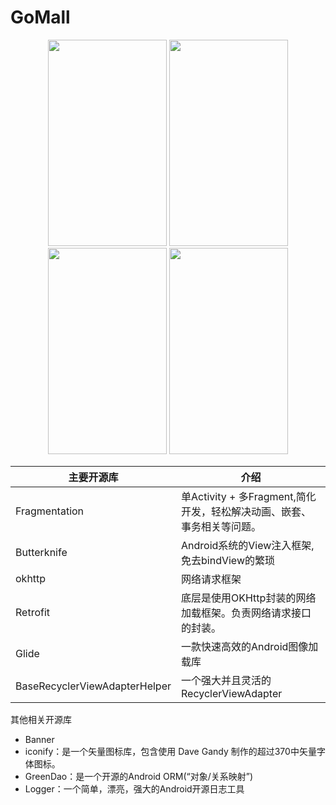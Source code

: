 # GoMall
<div align="center">
<img src="https://github.com/cllh1999/GoMall/blob/master/screenshot/device-2019-08-17-144731.png" height="330" width="190" >

<img src="https://github.com/cllh1999/GoMall/blob/master/screenshot/device-2019-08-17-144843.png" height="330" width="190" >

<img src="https://github.com/cllh1999/GoMall/blob/master/screenshot/device-2019-08-17-145420.png" height="330" width="190" >

<img src="https://github.com/cllh1999/GoMall/blob/master/screenshot/device-2019-08-17-155315.png" height="330" width="190" >

</div>


|主要开源库 | 介绍 |
|--|--|
|Fragmentation |单Activity + 多Fragment,简化开发，轻松解决动画、嵌套、事务相关等问题。 |
|Butterknife  | Android系统的View注入框架,免去bindView的繁琐 |
|okhttp  | 网络请求框架 |
| Retrofit| 底层是使用OKHttp封装的网络加载框架。负责网络请求接口的封装。|
|Glide| 一款快速高效的Android图像加载库|
|BaseRecyclerViewAdapterHelper|一个强大并且灵活的RecyclerViewAdapter|

其他相关开源库
- Banner
- iconify：是一个矢量图标库，包含使用 Dave Gandy 制作的超过370中矢量字体图标。
- GreenDao：是一个开源的Android ORM(“对象/关系映射”)
- Logger：一个简单，漂亮，强大的Android开源日志工具
